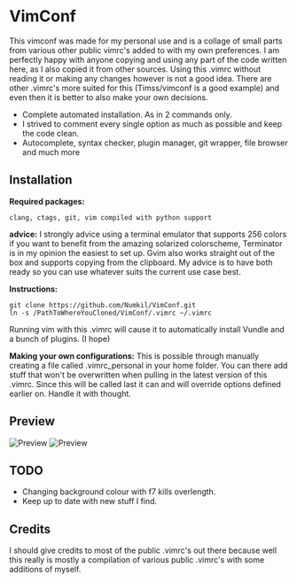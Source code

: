 VimConf
=======
This vimconf was made for my personal use and is a collage of small parts from various 
other public vimrc's added to with my own preferences.
I am perfectly happy with anyone copying and using any part of the code written
here, as I also copied it from other sources.
Using this .vimrc without reading it or making any changes however is not a
good idea. There are other .vimrc's more suited for this (Timss/vimconf is a
good example) and even then it is better to also make your own decisions.

* Complete automated installation. As in 2 commands only.
* I strived to comment every single option as much as possible and keep the
  code clean. 
* Autocomplete, syntax checker, plugin manager, git wrapper, file browser and much more

Installation
------------
**Required packages:** 

    clang, ctags, git, vim compiled with python support

**advice:** I strongly advice using a terminal emulator that supports 256 colors if you
want to benefit from the amazing solarized colorscheme, Terminator
is in my opinion the easiest to set up. Gvim also works straight out of the box
and supports copying from the clipboard. My advice is to have both ready so you
can use whatever suits the current use case best.

**Instructions:**

    git clone https://github.com/Numkil/VimConf.git
    ln -s /PathToWhereYouCloned/VimConf/.vimrc ~/.vimrc

Running vim with this .vimrc will cause it to automatically install Vundle and a bunch of plugins. (I
hope)

**Making your own configurations:** This is possible through manually creating a file called
.vimrc_personal in your home folder. You can there add stuff that won't be overwritten when pulling in
the latest version of this .vimrc. Since this will be called last it can and
will override options defined earlier on. Handle it with thought. 

Preview
-------
![Preview](http://i.imgur.com/DQ1IRvj.png "light")
![Preview](http://i.imgur.com/5LEeZ1w.png "dark")

TODO
----
* Changing background colour with f7 kills overlength.
* Keep up to date with new stuff I find.

Credits
-------
I should give credits to most of the public .vimrc's out there because well this really is mostly a
compilation of various public .vimrc's with some additions of myself.

